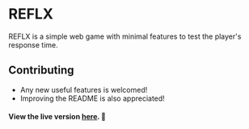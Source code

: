 # REFLX

REFLX is a simple web game with minimal features to test the player's response time.

## Contributing
* Any new useful features is 
welcomed!
* Improving the README is also appreciated!


#### View the live version [here](https://8xu.github.io/REFLX/). 📶